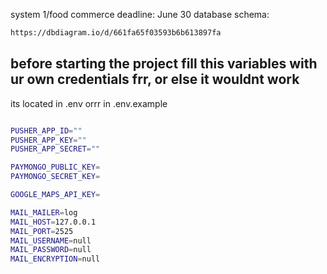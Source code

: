system 1/food commerce deadline: June 30
database schema: 
```bash
https://dbdiagram.io/d/661fa65f03593b6b613897fa
```
## before starting the project fill this variables with ur own credentials frr, or else it wouldnt work  
its located in .env orrr in .env.example
```bash

PUSHER_APP_ID=""
PUSHER_APP_KEY=""
PUSHER_APP_SECRET=""

PAYMONGO_PUBLIC_KEY=
PAYMONGO_SECRET_KEY=

GOOGLE_MAPS_API_KEY=

MAIL_MAILER=log
MAIL_HOST=127.0.0.1
MAIL_PORT=2525
MAIL_USERNAME=null
MAIL_PASSWORD=null
MAIL_ENCRYPTION=null
```

